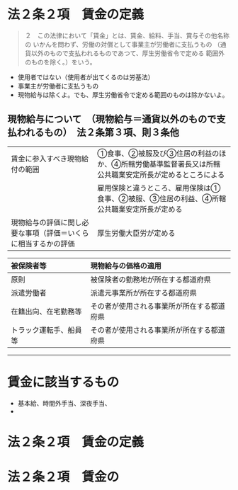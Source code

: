 # 法２条２項　賃金の定義
> ２　この法律において「賃金」とは、賃金、給料、手当、賞与その他名称の
> いかんを問わず、労働の対償として事業主が労働者に支払うもの
> （通貨以外のもので支払われるものであつて、厚生労働省令で定める
> 範囲外のものを除く。）をいう。

- 使用者ではない（使用者が出てくるのは労基法）
- 事業主が労働者に支払うもの
- 現物給与は除くよ。でも、厚生労働省令で定める範囲のものは除かないよ。

## 現物給与について　（現物給与＝通貨以外のもので支払われるもの）　法２条第３項、則３条他
| | |
|:---|:---|
|賃金に参入すべき現物給付の範囲  |①食事、②被服及び③住居の利益のほか、④所轄労働基準監督署長又は所轄公共職業安定所長が定めるところによる
|                           |雇用保険と違うところ、雇用保険は①食事、②被服、③住居の利益、④所轄公共職業安定所長が定める|
|現物給与の評価に関し必要な事項（評価＝いくらに相当するかの評価  |厚生労働大臣労が定める|

|被保険者等|現物給与の価格の適用|
|:---|:---|
|原則       |被保険者の勤務地が所在する都道府県|
|派遣労働者  |派遣元事業所が所在する都道府県|
|在籍出向、在宅勤務等|その者が使用される事業所が所在する都道府県|
|トラック運転手、船員等|その者が使用される事業所が所在する都道府県|

---

# 賃金に該当するもの
- 基本給、時間外手当、深夜手当、
- 
# 法２条２項　賃金の定義
# 法２条２項　賃金の
